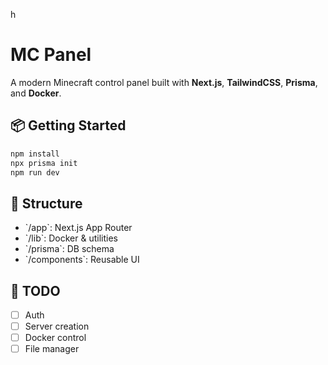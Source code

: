 h
# MC Panel

A modern Minecraft control panel built with **Next.js**, **TailwindCSS**, **Prisma**, and **Docker**.

## 📦 Getting Started

```bash
npm install
npx prisma init
npm run dev
```

## 🧱 Structure

- \`/app\`: Next.js App Router
- \`/lib\`: Docker & utilities
- \`/prisma\`: DB schema
- \`/components\`: Reusable UI

## 📌 TODO

- [ ] Auth
- [ ] Server creation
- [ ] Docker control
- [ ] File manager
